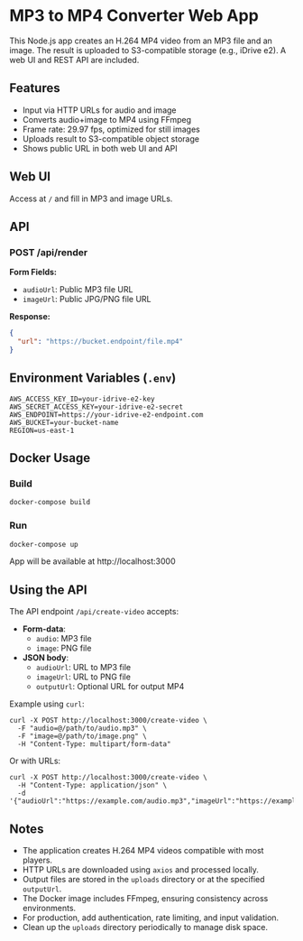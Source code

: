 # MP3 to MP4 Converter Web App

This Node.js app creates an H.264 MP4 video from an MP3 file and an image. The result is uploaded to S3-compatible storage (e.g., iDrive e2). A web UI and REST API are included.

## Features

- Input via HTTP URLs for audio and image
- Converts audio+image to MP4 using FFmpeg
- Frame rate: 29.97 fps, optimized for still images
- Uploads result to S3-compatible object storage
- Shows public URL in both web UI and API

## Web UI

Access at `/` and fill in MP3 and image URLs.

## API

### POST /api/render

**Form Fields:**

- `audioUrl`: Public MP3 file URL
- `imageUrl`: Public JPG/PNG file URL

**Response:**

```json
{
  "url": "https://bucket.endpoint/file.mp4"
}
```

## Environment Variables (`.env`)

```
AWS_ACCESS_KEY_ID=your-idrive-e2-key
AWS_SECRET_ACCESS_KEY=your-idrive-e2-secret
AWS_ENDPOINT=https://your-idrive-e2-endpoint.com
AWS_BUCKET=your-bucket-name
REGION=us-east-1
```

## Docker Usage

### Build

```bash
docker-compose build
```

### Run

```bash
docker-compose up
```

App will be available at http://localhost:3000
## Using the API

The API endpoint `/api/create-video` accepts:

- **Form-data**:  
  - `audio`: MP3 file  
  - `image`: PNG file  
- **JSON body**:  
  - `audioUrl`: URL to MP3 file  
  - `imageUrl`: URL to PNG file  
  - `outputUrl`: Optional URL for output MP4

Example using `curl`:

```
curl -X POST http://localhost:3000/create-video \
  -F "audio=@/path/to/audio.mp3" \
  -F "image=@/path/to/image.png" \
  -H "Content-Type: multipart/form-data"
```

Or with URLs:

```
curl -X POST http://localhost:3000/create-video \
  -H "Content-Type: application/json" \
  -d '{"audioUrl":"https://example.com/audio.mp3","imageUrl":"https://example.com/image.png"}'
```

## Notes

- The application creates H.264 MP4 videos compatible with most players.  
- HTTP URLs are downloaded using `axios` and processed locally.  
- Output files are stored in the `uploads` directory or at the specified `outputUrl`.  
- The Docker image includes FFmpeg, ensuring consistency across environments.  
- For production, add authentication, rate limiting, and input validation.  
- Clean up the `uploads` directory periodically to manage disk space.
